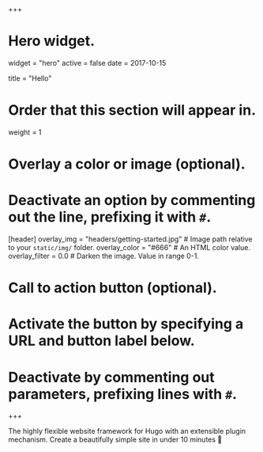 +++
# Hero widget.
widget = "hero"
active = false
date = 2017-10-15

title = "Hello"

# Order that this section will appear in.
weight = 1

# Overlay a color or image (optional).
#   Deactivate an option by commenting out the line, prefixing it with `#`.
[header]
  overlay_img = "headers/getting-started.jpg"  # Image path relative to your `static/img/` folder.
  overlay_color = "#666"  # An HTML color value.
  overlay_filter = 0.0  # Darken the image. Value in range 0-1.

# Call to action button (optional).
#   Activate the button by specifying a URL and button label below.
#   Deactivate by commenting out parameters, prefixing lines with `#`.

+++

The highly flexible website framework for Hugo with an extensible plugin mechanism. Create a beautifully simple site in under 10 minutes :rocket:
